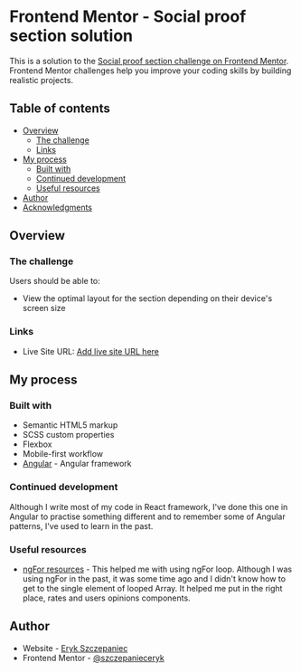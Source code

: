 # Frontend Mentor - Social proof section solution

This is a solution to the [Social proof section challenge on Frontend Mentor](https://www.frontendmentor.io/challenges/social-proof-section-6e0qTv_bA). Frontend Mentor challenges help you improve your coding skills by building realistic projects.

## Table of contents

- [Overview](#overview)
  - [The challenge](#the-challenge)
  - [Links](#links)
- [My process](#my-process)
  - [Built with](#built-with)
  - [Continued development](#continued-development)
  - [Useful resources](#useful-resources)
- [Author](#author)
- [Acknowledgments](#acknowledgments)

## Overview

### The challenge

Users should be able to:

- View the optimal layout for the section depending on their device's screen size

### Links

- Live Site URL: [Add live site URL here](https://your-live-site-url.com)

## My process

### Built with

- Semantic HTML5 markup
- SCSS custom properties
- Flexbox
- Mobile-first workflow
- [Angular](https://angular.io/) - Angular framework

### Continued development

Although I write most of my code in React framework, I've done this one in Angular to practise something different and to remember some of Angular patterns, I've used to learn in the past.

### Useful resources

- [ngFor resources](https://www.telerik.com/blogs/angular-basics-introduction-ngfor-directive-angular?kw=&cpn=13466528117&&utm_source=google&utm_medium=cpc&utm_campaign=kendo-ui-angular-trial-search-bms-EMEA&ad_group=Angular+DSA&utm_term=DYNAMIC+SEARCH+ADS&ad_copy=&ad_type=search_DSA&ad_size=DSA3_blazor-dsa_D1-build-professional-ui-with-a-popular-collection-of-100+-native-angular-components&ad_placement=&gclid=EAIaIQobChMIm-Lt_Nq18wIVBJiyCh3vuwlWEAAYASAAEgLqVfD_BwE&gclsrc=aw.ds) - This helped me with using ngFor loop. Although I was using ngFor in the past, it was some time ago and I didn't know how to get to the single element of looped Array. It helped me put in the right place, rates and users opinions components.

## Author

- Website - [Eryk Szczepaniec](http://erykszczepaniec.pl/)
- Frontend Mentor - [@szczepanieceryk](https://www.frontendmentor.io/profile/szczepanieceryk)
